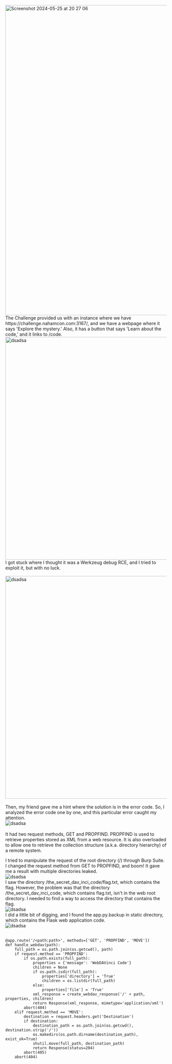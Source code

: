 <br>
<img width="969" alt="Screenshot 2024-05-25 at 20 27 06" src="https://github-production-user-asset-6210df.s3.amazonaws.com/45916763/333977252-7c562a19-f71f-4a15-b142-c3e5759606ab.png?X-Amz-Algorithm=AWS4-HMAC-SHA256&X-Amz-Credential=AKIAVCODYLSA53PQK4ZA%2F20240527%2Fus-east-1%2Fs3%2Faws4_request&X-Amz-Date=20240527T052646Z&X-Amz-Expires=300&X-Amz-Signature=78a9a0fd2e21d5a4bf5ec85d74693f82e31ecc37d3b3b249789269a0e6e729fb&X-Amz-SignedHeaders=host&actor_id=45916763&key_id=0&repo_id=661637344">
<br>
The Challenge provided us with an instance where we have https://challenge.nahamcon.com:3167/, and we have a webpage where it says 'Explore the mystery.' Also, it has a button that says 'Learn about the code,' and it links to /code.
<br>
<img width="696" alt="dsadsa" src="https://github.com/er4pwn/CTF_writeup/assets/45916763/c12bb22e-8ba1-4eac-b898-0468796a20ef">
<br>
I got stuck where I thought it was a Werkzeug debug RCE, and I tried to exploit it, but with no luck.
<br>
<br>
<img width="696" alt="dsadsa" src="https://github.com/er4pwn/CTF_writeup/assets/45916763/c85fd594-cd49-4fbc-ae0f-cccd7a7d4eba">
<br>
<br>
Then, my friend gave me a hint where the solution is in the error code. So, I analyzed the error code one by one, and this particular error caught my attention.
<br>
<img  alt="dsadsa" src="https://github.com/er4pwn/CTF_writeup/assets/45916763/4f01af27-0374-467b-bbd2-f9d0ad0d873a">
<br>
<br>
It had two request methods, GET and PROPFIND. PROPFIND is used to retrieve properties stored as XML from a web resource. It is also overloaded to allow one to retrieve the collection structure (a.k.a. directory hierarchy) of a remote system.

I tried to manipulate the request of the root directory (/) through Burp Suite. I changed the request method from GET to PROPFIND, and boom! It gave me a result with multiple directories leaked.
<br>
<img  alt="dsadsa" src="https://github.com/er4pwn/CTF_writeup/assets/45916763/81c09c49-101a-423a-89fe-f3cd2cb20973">
<br>
I saw the directory /the_secret_dav_inci_code/flag.txt, which contains the flag. However, the problem was that the directory /the_secret_dav_inci_code, which contains flag.txt, isn't in the web root directory. I needed to find a way to access the directory that contains the flag.
<br>
<img  alt="dsadsa" src="https://github.com/er4pwn/CTF_writeup/assets/45916763/e07965e7-9c21-44e4-afb7-88b6c0b69b94">
<br>
I did a little bit of digging, and I found the app.py.backup in static directory, which contains the Flask web application code.
<br>
<img  alt="dsadsa" src="https://github.com/er4pwn/CTF_writeup/assets/45916763/74c90c13-8b2d-4724-801a-0590127846e1">
<br>
<br>
```
@app.route('/<path:path>', methods=['GET', 'PROPFIND', 'MOVE'])
def handle_webdav(path):
    full_path = os.path.join(os.getcwd(), path)
    if request.method == 'PROPFIND':
        if os.path.exists(full_path):
            properties = {'message': 'WebDAVinci Code'}
            children = None 
            if os.path.isdir(full_path):
                properties['directory'] = 'True'
                children = os.listdir(full_path)
            else:
                properties['file'] = 'True'
            xml_response = create_webdav_response('/' + path, properties, children)
            return Response(xml_response, mimetype='application/xml')
        abort(404)
    elif request.method == 'MOVE':
        destination = request.headers.get('Destination')
        if destination:
            destination_path = os.path.join(os.getcwd(), destination.strip('/'))
            os.makedirs(os.path.dirname(destination_path), exist_ok=True)
            shutil.move(full_path, destination_path)
            return Response(status=204)
        abort(405)
    abort(404)
```


